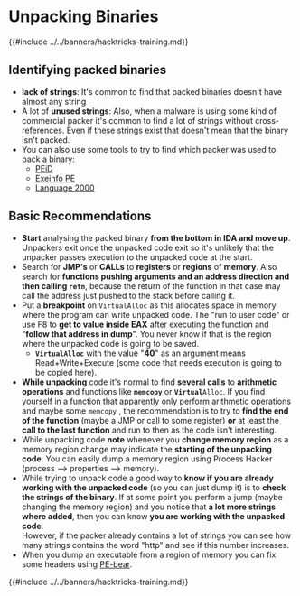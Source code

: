 # Unpacking Binaries

{{#include ../../banners/hacktricks-training.md}}

## Identifying packed binaries

- **lack of strings**: It's common to find that packed binaries doesn't have almost any string
- A lot of **unused strings**: Also, when a malware is using some kind of commercial packer it's common to find a lot of strings without cross-references. Even if these strings exist that doesn't mean that the binary isn't packed.
- You can also use some tools to try to find which packer was used to pack a binary:
  - [PEiD](http://www.softpedia.com/get/Programming/Packers-Crypters-Protectors/PEiD-updated.shtml)
  - [Exeinfo PE](http://www.softpedia.com/get/Programming/Packers-Crypters-Protectors/ExEinfo-PE.shtml)
  - [Language 2000](http://farrokhi.net/language/)

## Basic Recommendations

- **Start** analysing the packed binary **from the bottom in IDA and move up**. Unpackers exit once the unpacked code exit so it's unlikely that the unpacker passes execution to the unpacked code at the start.
- Search for **JMP's** or **CALLs** to **registers** or **regions** of **memory**. Also search for **functions pushing arguments and an address direction and then calling `retn`**, because the return of the function in that case may call the address just pushed to the stack before calling it.
- Put a **breakpoint** on `VirtualAlloc` as this allocates space in memory where the program can write unpacked code. The "run to user code" or use F8 to **get to value inside EAX** after executing the function and "**follow that address in dump**". You never know if that is the region where the unpacked code is going to be saved.
  - **`VirtualAlloc`** with the value "**40**" as an argument means Read+Write+Execute (some code that needs execution is going to be copied here).
- **While unpacking** code it's normal to find **several calls** to **arithmetic operations** and functions like **`memcopy`** or **`Virtual`**`Alloc`. If you find yourself in a function that apparently only perform arithmetic operations and maybe some `memcopy` , the recommendation is to try to **find the end of the function** (maybe a JMP or call to some register) **or** at least the **call to the last function** and run to then as the code isn't interesting.
- While unpacking code **note** whenever you **change memory region** as a memory region change may indicate the **starting of the unpacking code**. You can easily dump a memory region using Process Hacker (process --> properties --> memory).
- While trying to unpack code a good way to **know if you are already working with the unpacked code** (so you can just dump it) is to **check the strings of the binary**. If at some point you perform a jump (maybe changing the memory region) and you notice that **a lot more strings where added**, then you can know **you are working with the unpacked code**.\
  However, if the packer already contains a lot of strings you can see how many strings contains the word "http" and see if this number increases.
- When you dump an executable from a region of memory you can fix some headers using [PE-bear](https://github.com/hasherezade/pe-bear-releases/releases).

{{#include ../../banners/hacktricks-training.md}}



